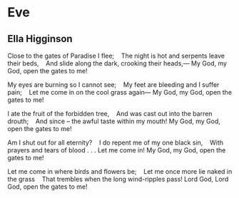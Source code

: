 # Eve
## Ella Higginson
Close to the gates of Paradise I flee;
   The night is hot and serpents leave their beds,
   And slide along the dark, crooking their heads,—
My God, my God, open the gates to me!

My eyes are burning so I cannot see;
   My feet are bleeding and I suffer pain;
   Let me come in on the cool grass again—
My God, my God, open the gates to me!

I ate the fruit of the forbidden tree,
   And was cast out into the barren drouth;
   And since – the awful taste within my mouth!
My God, my God, open the gates to me!

Am I shut out for all eternity?
   I do repent me of my one black sin,
   With prayers and tears of blood . . . Let me come in!
My God, my God, open the gates to me!

Let me come in where birds and flowers be;
   Let me once more lie naked in the grass
   That trembles when the long wind-ripples pass!
Lord God, Lord God, open the gates to me!